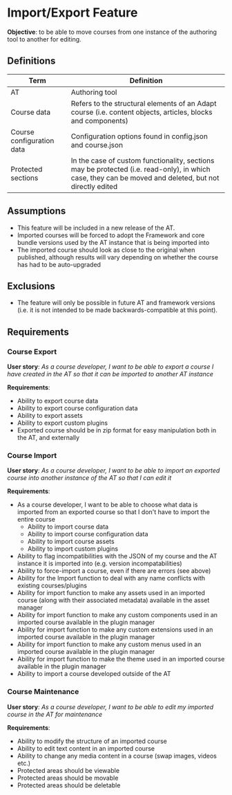 # Import/Export Feature

**Objective**: to be able to move courses from one instance of the authoring tool to another for editing.

## Definitions
| Term               | Definition |
| ------------------ | ---------- |
| AT                 | Authoring tool |
| Course data | Refers to the structural elements of an Adapt course (i.e. content objects, articles, blocks and components) |
| Course configuration data | Configuration options found in config.json and course.json |
| Protected sections | In the case of custom functionality, sections may be protected (i.e. read-only), in which case, they can be moved and deleted, but not directly edited |

## Assumptions

- This feature will be included in a new release of the AT.
- Imported courses will be forced to adopt the Framework and core bundle versions used by the AT instance that is being imported into
- The imported course should look as close to the original when published, although results will vary depending on whether the course has had to be auto-upgraded

## Exclusions

- The feature will only be possible in future AT and framework versions (i.e. it is not intended to be made backwards-compatible at this point).

## Requirements

### Course Export

**User story**: *As a course developer, I want to be able to export a course I have created in the AT so that it can be imported to another AT instance*

**Requirements**:
- Ability to export course data
- Ability to export course configuration data
- Ability to export assets
- Ability to export custom plugins
- Exported course should be in zip format for easy manipulation both in the AT, and externally

### Course Import

**User story**: *As a course developer, I want to be able to import an exported course into another instance of the AT so that I can edit it*

**Requirements**:
- As a course developer, I want to be able to choose what data is imported from an exported course so that I don't have to import the entire course
    - Ability to import course data
    - Ability to import course configuration data
    - Ability to import course assets
    - Ability to import custom plugins
- Ability to flag incompatibilities with the JSON of my course and the AT instance it is imported into (e.g. version incompatabilities)
- Ability to force-import a course, even if there are errors (see above)
- Ability for the Import function to deal with any name conflicts with existing courses/plugins
- Ability for import function to make any assets used in an imported course (along with their associated metadata) available in the asset manager
- Ability for import function to make any custom components used in an imported course available in the plugin manager
- Ability for import function to make any custom extensions used in an imported course available in the plugin manager
- Ability for import function to make any custom menus used in an imported course available in the plugin manager
- Ability for import function to make the theme used in an imported course available in the plugin manager
- Ability to import a course developed outside of the AT

### Course Maintenance

**User story**: *As a course developer, I want to be able to edit my imported course in the AT for maintenance*

**Requirements**:
- Ability to modify the structure of an imported course
- Ability to edit text content in an imported course
- Ability to change any media content in a course (swap images, videos etc.)
- Protected areas should be viewable
- Protected areas should be movable
- Protected areas should be deletable
